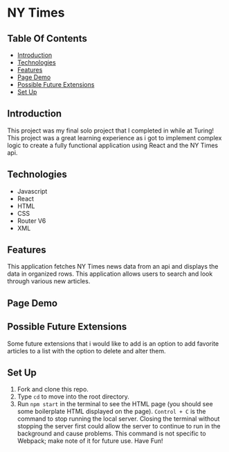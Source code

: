 # NY Times

## Table Of Contents

  - [Introduction](#introduction)
  - [Technologies](#technologies)
  - [Features](#features)
  - [Page Demo](#page-demo)
  - [Possible Future Extensions](#possible-future-extensions)
  - [Set Up](#set-up)

  ## Introduction

   This project was my final solo project that I completed in while at Turing! This project was a great learning experience as i got to implement complex logic to create a fully functional application using React and the NY Times api.

  ## Technologies

  - Javascript
  - React
  - HTML
  - CSS
  - Router V6
  - XML
  


  ## Features

  This application fetches NY Times news data from an api and displays the data in organized rows. This application allows users to search and look through various new articles.

  ## Page Demo















  ## Possible Future Extensions

  Some future extensions that i would like to add is an option to add favorite articles to a list with the option to delete and alter them.

  ## Set Up
  1. Fork and clone this repo.
  2. Type `cd` to move into the root directory.
  3. Run `npm start` in the terminal to see the HTML page (you should see some boilerplate HTML displayed on the page).  `Control + C` is the command to stop running the local server.  Closing the terminal without stopping the server first could allow the server to continue to run in the background and cause problems. This command is not specific to Webpack; make note of it for future use. Have Fun!


